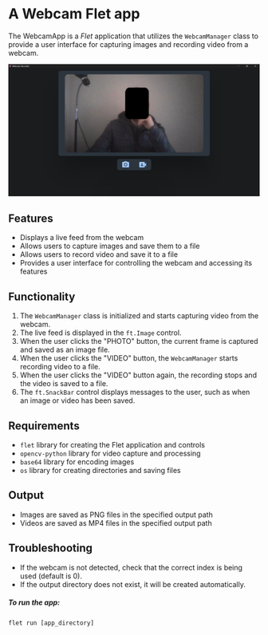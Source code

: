 # A Webcam Flet app

The WebcamApp is a *Flet* application that utilizes the `WebcamManager` class to provide a user interface for capturing images and recording video from a webcam.

![Screenshot of the app](assets/App_Screenshot.png)

## Features
- Displays a live feed from the webcam
- Allows users to capture images and save them to a file
- Allows users to record video and save it to a file
- Provides a user interface for controlling the webcam and accessing its features

## Functionality
1. The `WebcamManager` class is initialized and starts capturing video from the webcam.
2. The live feed is displayed in the `ft.Image` control.
3. When the user clicks the "PHOTO" button, the current frame is captured and saved as an image file.
4. When the user clicks the "VIDEO" button, the `WebcamManager` starts recording video to a file.
5. When the user clicks the "VIDEO" button again, the recording stops and the video is saved to a file.
6. The `ft.SnackBar` control displays messages to the user, such as when an image or video has been saved.

## Requirements
- `flet` library for creating the Flet application and controls
- `opencv-python` library for video capture and processing
- `base64` library for encoding images
- `os` library for creating directories and saving files

## Output
- Images are saved as PNG files in the specified output path
- Videos are saved as MP4 files in the specified output path

## Troubleshooting
- If the webcam is not detected, check that the correct index is being used (default is 0).
- If the output directory does not exist, it will be created automatically.


##### To run the app:
```
flet run [app_directory]
```